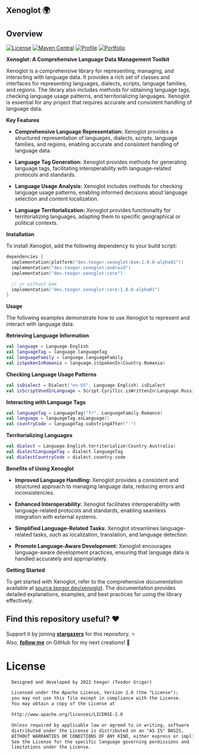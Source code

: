 ## Xenoglot 🌍

## Overview
[![License](https://img.shields.io/badge/License-Apache%202.0-blue.svg)](https://opensource.org/licenses/Apache-2.0)
[![Maven Central](https://img.shields.io/maven-central/v/dev.teogor.xenoglot/bom.svg?label=Maven%20Central)](https://central.sonatype.com/search?q=g%3Adev.teogor.ceres+a%3Abom&smo=true)
[![Profile](https://source.teogor.dev/badges/teogor-github.svg)](https://github.com/teogor)
[![Portfolio](https://source.teogor.dev/badges/teogor-dev.svg)](https://teogor.dev)

**Xenoglot: A Comprehensive Language Data Management Toolkit**

Xenoglot is a comprehensive library for representing, managing, and interacting with language data. It provides a rich set of classes and interfaces for representing languages, dialects, scripts, language families, and regions. The library also includes methods for obtaining language tags, checking language usage patterns, and territorializing languages. Xenoglot is essential for any project that requires accurate and consistent handling of language data.

**Key Features**

* **Comprehensive Language Representation:** Xenoglot provides a structured representation of languages, dialects, scripts, language families, and regions, enabling accurate and consistent handling of language data.

* **Language Tag Generation:** Xenoglot provides methods for generating language tags, facilitating interoperability with language-related protocols and standards.

* **Language Usage Analysis:** Xenoglot includes methods for checking language usage patterns, enabling informed decisions about language selection and content localization.

* **Language Territorialization:** Xenoglot provides functionality for territorializing languages, adapting them to specific geographical or political contexts.

**Installation**

To install Xenoglot, add the following dependency to your build script:

```kotlin
dependencies {
  implementation(platform("dev.teogor.xenoglot:bom:1.0.0-alpha01"))
  implementation("dev.teogor.xenoglot:android")
  implementation("dev.teogor.xenoglot:core")

  // or without bom
  implementation("dev.teogor.xenoglot:core:1.0.0-alpha01")
}
```

**Usage**

The following examples demonstrate how to use Xenoglot to represent and interact with language data:

**Retrieving Language Information**

```kotlin
val language = Language.English
val languageTag = language.languageTag
val languageFamily = language.languageFamily
val isSpokenInRomania = language.isSpokenIn(Country.Romania)
```

**Checking Language Usage Patterns**

```kotlin
val isDialect = Dialect("en-US", Language.English).isDialect
val isScriptUsedInLanguage = Script.Cyrillic.isWrittenIn(Language.Russian)
```

**Interacting with Language Tags**

```kotlin
val languageTag = LanguageTag("fr", LanguageFamily.Romance)
val language = languageTag.asLanguage()
val countryCode = languageTag.substringAfter("-")
```

**Territorializing Languages**

```kotlin
val dialect = Language.English.territorialize(Country.Australia)
val dialectLanguageTag = dialect.languageTag
val dialectCountryCode = dialect.country.code
```

**Benefits of Using Xenoglot**

* **Improved Language Handling:** Xenoglot provides a consistent and structured approach to managing language data, reducing errors and inconsistencies.

* **Enhanced Interoperability:** Xenoglot facilitates interoperability with language-related protocols and standards, enabling seamless integration with external systems.

* **Simplified Language-Related Tasks:** Xenoglot streamlines language-related tasks, such as localization, translation, and language detection.

* **Promote Language-Aware Development:** Xenoglot encourages language-aware development practices, ensuring that language data is handled accurately and appropriately.

**Getting Started**

To get started with Xenoglot, refer to the comprehensive documentation available at
[source.teogor.dev/xenoglot](https://source.teogor.dev/xenoglot). The documentation provides
detailed explanations, examples, and best practices for using the library effectively.

## Find this repository useful? :heart:
Support it by joining __[stargazers](https://github.com/teogor/xenoglot/stargazers)__ for this repository. :star: <br>
Also, __[follow me](https://github.com/teogor)__ on GitHub for my next creations! 🤩

# License
```xml
  Designed and developed by 2022 teogor (Teodor Grigor)

  Licensed under the Apache License, Version 2.0 (the "License");
  you may not use this file except in compliance with the License.
  You may obtain a copy of the License at

  http://www.apache.org/licenses/LICENSE-2.0

  Unless required by applicable law or agreed to in writing, software
  distributed under the License is distributed on an "AS IS" BASIS,
  WITHOUT WARRANTIES OR CONDITIONS OF ANY KIND, either express or implied.
  See the License for the specific language governing permissions and
  limitations under the License.
```
